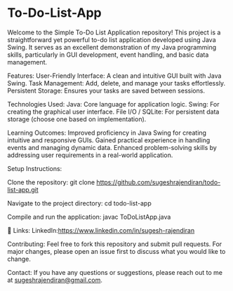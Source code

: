 # To-Do-List-App

Welcome to the Simple To-Do List Application repository! This project is a straightforward yet powerful to-do list application developed using Java Swing. It serves as an excellent demonstration of my Java programming skills, particularly in GUI development, event handling, and basic data management.

Features:
User-Friendly Interface: A clean and intuitive GUI built with Java Swing.
Task Management: Add, delete, and manage your tasks effortlessly.
Persistent Storage: Ensures your tasks are saved between sessions.

Technologies Used:
Java: Core language for application logic.
Swing: For creating the graphical user interface.
File I/O / SQLite: For persistent data storage (choose one based on implementation).

Learning Outcomes:
Improved proficiency in Java Swing for creating intuitive and responsive GUIs.
Gained practical experience in handling events and managing dynamic data.
Enhanced problem-solving skills by addressing user requirements in a real-world application.

Setup Instructions:

Clone the repository:
git clone https://github.com/sugeshrajendiran/todo-list-app.git

Navigate to the project directory:
cd todo-list-app

Compile and run the application:
javac ToDoListApp.java


🔗 Links:
LinkedIn:https://www.linkedin.com/in/sugesh-rajendiran

Contributing:
Feel free to fork this repository and submit pull requests. For major changes, please open an issue first to discuss what you would like to change.

Contact:
If you have any questions or suggestions, please reach out to me at sugeshrajendiran@gmail.com.

